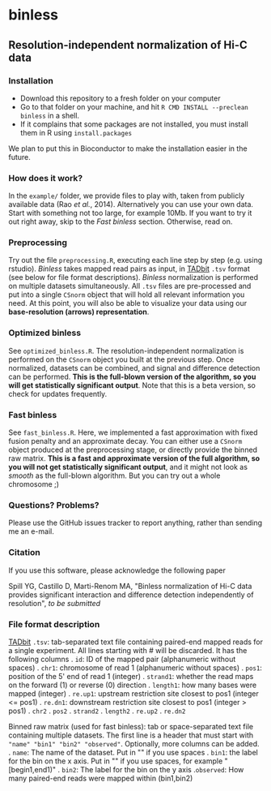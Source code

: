 # binless
## Resolution-independent normalization of Hi-C data

### Installation

* Download this repository to a fresh folder on your computer
* Go to that folder on your machine, and hit `R CMD INSTALL --preclean binless`
  in a shell.
* If it complains that some packages are not installed, you must install them in
  R using `install.packages`

We plan to put this in Bioconductor to make the installation easier in the
future.

### How does it work?

In the `example/` folder, we provide files to play with, taken from publicly
available data (Rao *et al.*, 2014). Alternatively you can use your own data.
Start with something not too large, for example 10Mb. If you want to try it out
right away, skip to the *Fast binless* section. Otherwise, read on.


### Preprocessing

Try out the file `preprocessing.R`, executing each line step by step (e.g.
using rstudio). *Binless* takes mapped read pairs as input, in
[TADbit](https://3dgenomes.github.io/TADbit/index.html) `.tsv` format (see below
for file format descriptions). *Binless* normalization is performed on multiple
datasets simultaneously. All `.tsv` files are pre-processed and put into a
single `CSnorm` object that will hold all relevant information you need. At this
point, you will also be able to visualize your data using our **base-resolution
(arrows) representation**.

### Optimized binless

See `optimized_binless.R`. The resolution-independent normalization is performed
on the `CSnorm` object you built at the previous step. Once normalized, datasets
can be combined, and signal and difference detection can be performed.  **This
is the full-blown version of the algorithm, so you will get statistically
significant output**. Note that this is a beta version, so check for updates
frequently.

### Fast binless

See `fast_binless.R`. Here, we implemented a fast approximation with fixed
fusion penalty and an approximate decay. You can either use a `CSnorm` object
produced at the preprocessing stage, or directly provide the binned raw matrix.
**This is a fast and approximate version of the full algorithm, so you will not
get statistically significant output**, and it might not look as *smooth* as the
full-blown algorithm. But you can try out a whole chromosome ;)

### Questions? Problems?

Please use the GitHub issues tracker to report anything, rather than
sending me an e-mail.

### Citation

If you use this software, please acknowledge the following paper

Spill YG, Castillo D, Marti-Renom MA, "Binless normalization of Hi-C data
provides significant interaction and difference detection independently of
resolution", *to be submitted*

### File format description

[TADbit](https://3dgenomes.github.io/TADbit/index.html) `.tsv`: tab-separated
text file containing paired-end mapped reads for a single experiment. All lines
starting with # will be discarded. It has the following columns
    . `id`: ID of the mapped pair (alphanumeric without spaces)
    . `chr1`: chromosome of read 1 (alphanumeric without spaces)
    . `pos1`: position of the 5' end of read 1 (integer)
    . `strand1`: whether the read maps on the forward (1) or reverse (0)
    direction
    . `length1`: how many bases were mapped (integer)
    . `re.up1`: upstream restriction site closest to pos1 (integer <= pos1)
    . `re.dn1`: downstream restriction site closest to pos1 (integer > pos1)
    . `chr2`
    . `pos2`
    . `strand2`
    . `length2`
    . `re.up2`
    . `re.dn2`


Binned raw matrix (used for fast binless): tab or space-separated text file
containing multiple datasets. The first line is a header that must start with
`"name" "bin1" "bin2" "observed"`. Optionally, more columns can be added.
    . `name`: The name of the dataset. Put in "" if you use spaces
    . `bin1`: the label for the bin on the x axis. Put in "" if you use spaces,
    for example "[begin1,end1)"
    . `bin2`: The label for the bin on the y axis
    .`observed`: How many paired-end reads were mapped within (bin1,bin2)

